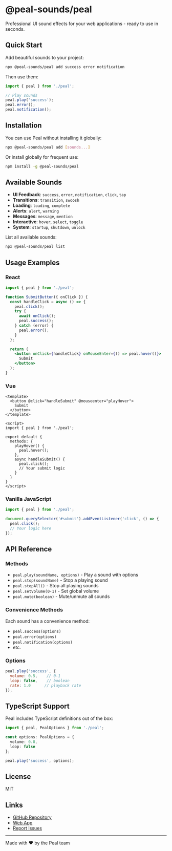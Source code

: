 # @peal-sounds/peal

Professional UI sound effects for your web applications - ready to use in seconds.

## Quick Start

Add beautiful sounds to your project:

```bash
npx @peal-sounds/peal add success error notification
```

Then use them:

```javascript
import { peal } from './peal';

// Play sounds
peal.play('success');
peal.error();
peal.notification();
```

## Installation

You can use Peal without installing it globally:

```bash
npx @peal-sounds/peal add [sounds...]
```

Or install globally for frequent use:

```bash
npm install -g @peal-sounds/peal
```

## Available Sounds

- **UI Feedback**: `success`, `error`, `notification`, `click`, `tap`
- **Transitions**: `transition`, `swoosh`
- **Loading**: `loading`, `complete`
- **Alerts**: `alert`, `warning`
- **Messages**: `message`, `mention`
- **Interactive**: `hover`, `select`, `toggle`
- **System**: `startup`, `shutdown`, `unlock`

List all available sounds:

```bash
npx @peal-sounds/peal list
```

## Usage Examples

### React

```jsx
import { peal } from './peal';

function SubmitButton({ onClick }) {
  const handleClick = async () => {
    peal.click();
    try {
      await onClick();
      peal.success();
    } catch (error) {
      peal.error();
    }
  };

  return (
    <button onClick={handleClick} onMouseEnter={() => peal.hover()}>
      Submit
    </button>
  );
}
```

### Vue

```vue
<template>
  <button @click="handleSubmit" @mouseenter="playHover">
    Submit
  </button>
</template>

<script>
import { peal } from './peal';

export default {
  methods: {
    playHover() {
      peal.hover();
    },
    async handleSubmit() {
      peal.click();
      // Your submit logic
    }
  }
}
</script>
```

### Vanilla JavaScript

```javascript
import { peal } from './peal';

document.querySelector('#submit').addEventListener('click', () => {
  peal.click();
  // Your logic here
});
```

## API Reference

### Methods

- `peal.play(soundName, options)` - Play a sound with options
- `peal.stop(soundName)` - Stop a playing sound
- `peal.stopAll()` - Stop all playing sounds
- `peal.setVolume(0-1)` - Set global volume
- `peal.mute(boolean)` - Mute/unmute all sounds

### Convenience Methods

Each sound has a convenience method:

- `peal.success(options)`
- `peal.error(options)`
- `peal.notification(options)`
- etc.

### Options

```javascript
peal.play('success', {
  volume: 0.5,    // 0-1
  loop: false,    // boolean
  rate: 1.0      // playback rate
});
```

## TypeScript Support

Peal includes TypeScript definitions out of the box:

```typescript
import { peal, PealOptions } from './peal';

const options: PealOptions = {
  volume: 0.8,
  loop: false
};

peal.play('success', options);
```

## License

MIT

## Links

- [GitHub Repository](https://github.com/arach/peal)
- [Web App](https://peal.app)
- [Report Issues](https://github.com/arach/peal/issues)

---

Made with ❤️ by the Peal team